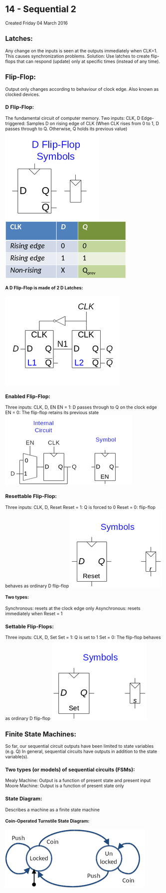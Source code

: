 # 14 - Sequential 2
Created Friday 04 March 2016

Latches:
--------
Any change on the inputs is seen at the outputs immediately when CLK=1.
This causes synchronization problems.
Solution: Use latches to create flip-flops that can respond (update) only at specific times (instead of any time).


Flip-Flop:
----------
Output only changes according to behaviour of clock edge.
Also known as clocked devices.


### D Flip-Flop:
The fundamental circuit of computer memory. 
Two inputs: CLK, D
Edge-triggered: Samples D on rising edge of CLK (When CLK rises from 0 to 1, D passes through to Q. Otherwise, Q holds its previous value)
![](./14_-_Sequential_2/pasted_image.png)![](./14_-_Sequential_2/pasted_image002.png)


#### A D Flip-Flop is made of 2 D Latches:
![](./14_-_Sequential_2/pasted_image003.png)


### Enabled Flip-Flop:
Three inputs: CLK, D, EN
EN = 1: D passes through to Q on the clock edge
EN = 0: The flip-flop retains its previous state
![](./14_-_Sequential_2/pasted_image004.png)


### Resettable Flip-Flop:
Three inputs: CLK, D, Reset
Reset = 1:  Q is forced to 0 
Reset = 0:  flip-flop behaves as ordinary D flip-flop
![](./14_-_Sequential_2/pasted_image006.png)


#### Two types:
Synchronous: resets at the clock edge only
Asynchronous: resets immediately when Reset = 1


### Settable Flip-Flops:
Three inputs: CLK, D, Set
Set = 1:  Q is set to 1 
Set = 0:  The flip-flop behaves as ordinary D flip-flop
![](./14_-_Sequential_2/pasted_image005.png)


Finite State Machines:
----------------------
So far, our sequential circuit outputs have been limited to state variables (e.g. Q)
In general, sequential circuits have outputs in addition to the state variable(s).


### Two types (or models) of sequential circuits (FSMs):
Mealy Machine: Output is a function of present state and present input
Moore Machine: Output is a function of present state only


### State Diagram:
Describes a machine as a finite state machine 


#### Coin-Operated Turnstile State Diagram:
![](./14_-_Sequential_2/pasted_image007.png)
	

